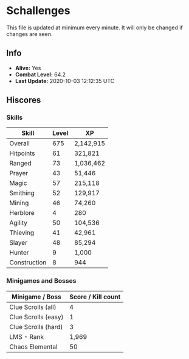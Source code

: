 # Schallenges

This file is updated at minimum every minute. It will only be changed if changes are seen.

## Info

 - **Alive:** Yes
 - **Combat Level:** 64.2
 - **Last Update:** 2020-10-03 12:12:35 UTC

## Hiscores

### Skills

| Skill | Level | XP |
|--|--|--|
| Overall | 675 | 2,142,915 |
| Hitpoints | 61 | 321,821 |
| Ranged | 73 | 1,036,462 |
| Prayer | 43 | 51,446 |
| Magic | 57 | 215,118 |
| Smithing | 52 | 129,917 |
| Mining | 46 | 74,260 |
| Herblore | 4 | 280 |
| Agility | 50 | 104,536 |
| Thieving | 41 | 42,961 |
| Slayer | 48 | 85,294 |
| Hunter | 9 | 1,000 |
| Construction | 8 | 944 |

### Minigames and Bosses

| Minigame / Boss | Score / Kill count |
|--|--|
| Clue Scrolls (all) | 4 |
| Clue Scrolls (easy) | 1 |
| Clue Scrolls (hard) | 3 |
| LMS - Rank | 1,969 |
| Chaos Elemental | 50 |
